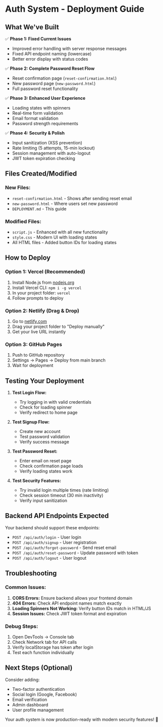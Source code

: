 # Auth System - Deployment Guide

## What We've Built

✅ **Phase 1: Fixed Current Issues**
- Improved error handling with server response messages
- Fixed API endpoint naming (lowercase)
- Better error display with status codes

✅ **Phase 2: Complete Password Reset Flow**
- Reset confirmation page (`reset-confirmation.html`)
- New password page (`new-password.html`)
- Full password reset functionality

✅ **Phase 3: Enhanced User Experience**
- Loading states with spinners
- Real-time form validation
- Email format validation
- Password strength requirements

✅ **Phase 4: Security & Polish**
- Input sanitization (XSS prevention)
- Rate limiting (5 attempts, 15-min lockout)
- Session management with auto-logout
- JWT token expiration checking

## Files Created/Modified

### New Files:
- `reset-confirmation.html` - Shows after sending reset email
- `new-password.html` - Where users set new password
- `DEPLOYMENT.md` - This guide

### Modified Files:
- `script.js` - Enhanced with all new functionality
- `style.css` - Modern UI with loading states
- All HTML files - Added button IDs for loading states

## How to Deploy

### Option 1: Vercel (Recommended)
1. Install Node.js from [nodejs.org](https://nodejs.org/)
2. Install Vercel CLI: `npm i -g vercel`
3. In your project folder: `vercel`
4. Follow prompts to deploy

### Option 2: Netlify (Drag & Drop)
1. Go to [netlify.com](https://netlify.com)
2. Drag your project folder to "Deploy manually"
3. Get your live URL instantly

### Option 3: GitHub Pages
1. Push to GitHub repository
2. Settings → Pages → Deploy from main branch
3. Wait for deployment

## Testing Your Deployment

1. **Test Login Flow:**
   - Try logging in with valid credentials
   - Check for loading spinner
   - Verify redirect to home page

2. **Test Signup Flow:**
   - Create new account
   - Test password validation
   - Verify success message

3. **Test Password Reset:**
   - Enter email on reset page
   - Check confirmation page loads
   - Verify loading states work

4. **Test Security Features:**
   - Try invalid login multiple times (rate limiting)
   - Check session timeout (30 min inactivity)
   - Verify input sanitization

## Backend API Endpoints Expected

Your backend should support these endpoints:
- `POST /api/auth/login` - User login
- `POST /api/auth/signup` - User registration  
- `POST /api/auth/forgot-password` - Send reset email
- `POST /api/auth/reset-password` - Update password with token
- `POST /api/auth/logout` - User logout

## Troubleshooting

### Common Issues:
1. **CORS Errors:** Ensure backend allows your frontend domain
2. **404 Errors:** Check API endpoint names match exactly
3. **Loading Spinners Not Working:** Verify button IDs match in HTML/JS
4. **Session Issues:** Check JWT token format and expiration

### Debug Steps:
1. Open DevTools → Console tab
2. Check Network tab for API calls
3. Verify localStorage has token after login
4. Test each function individually

## Next Steps (Optional)

Consider adding:
- Two-factor authentication
- Social login (Google, Facebook)
- Email verification
- Admin dashboard
- User profile management

Your auth system is now production-ready with modern security features! 🚀
